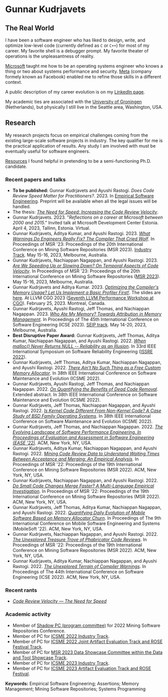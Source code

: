 # Gunnar Kudrjavets

## The Real World
I have been a software engineer who has liked to design, write, and optimize low-level code (currently defined as `C` or `C++`) for most of my career.
My favorite shell is a debugger prompt.
My favorite theater of operations is the unpleasantness of reality.

[Microsoft](https://www.microsoft.com/en-us/) taught me how to be an operating systems engineer who knows a thing or two about systems performance and security.
[Meta](https://www.meta.com/) (company formely known as Facebook) enabled me to refine those skills in a different context.

A public description of my career evolution is on my [LinkedIn page](https://www.linkedin.com/in/gunnarku/).

My academic ties are associated with the [University of Groningen](https://search-rug.github.io/) (Netherlands), but physically I still live in the Seattle area, Washington, USA.

## Research
My research projects focus on empirical challenges coming from the existing large-scale software projects in industry.
The key qualifier for me is the practical application of results.
Any study I am involved with must be eventually useful for software engineers.

[Resources](resources.md) I found helpful in pretending to be a semi-functioning Ph.D. candidate.

### Recent papers and talks

- **To be published:** Gunnar Kudrjavets and Ayushi Rastogi. *Does Code Review Speed Matter for Practitioners?*. 2023. In [Empirical Software Engineering](https://www.springer.com/journal/10664/). Preprint will be available when all the legal issues will be handled.
- The thesis: *[The Need for Speed: Increasing the Code Review Velocity](https://research.rug.nl/en/publications/the-need-for-speed-increasing-the-code-review-velocity)*.
- Gunnar Kudrjavets. 2023. "*Reflections on a career at Microsoft between 2000 and
2015*." Invited talk at Microsoft Development Center Estonia. April 4, 2023, Tallinn, Estonia. Virtual.
- Gunnar Kudrjavets, Aditya Kumar, and Ayushi Rastogi. 2023. *[What Warnings Do Engineers Really Fix? The Compiler That Cried Wolf](preprints/What_Warnings_Do_Engineers_Really_Fix.pdf)*. In Proceedings of MSR '23: Proceedings of the 20th International Conference on Mining Software Repositories (MSR 2023). [Industry Track](https://conf.researchr.org/track/msr-2023/msr-2023-industry-track). May 15-16, 2023, Melbourne, Australia.
- Gunnar Kudrjavets, Nachiappan Nagappan, and Ayushi Rastogi. 2023. *[Are We Speeding Up or Slowing Down? On Temporal Aspects of Code Velocity](https://arxiv.org/abs/2303.04293)*. In Proceedings of MSR '23: Proceedings of the 20th International Conference on Mining Software Repositories ([MSR 2023](https://conf.researchr.org/track/msr-2023/msr-2023-technical-papers)). May 15-16, 2023, Melbourne, Australia.
- Gunnar Kudrjavets and Aditya Kumar. 2023. *[Optimizing the Compiler's Memory Usage? Let Us Implement a Basic Profiler First!](preprints/llvm-cgo-2023.pdf)*. The slides are [here](preprints/LLVM-CGO-2023-slides.pdf). At LLVM CGO 2023 ([Seventh LLVM Performance Workshop at CGO](https://llvm.org/devmtg/2023-02-25/)). February 25, 2023. Montreal, Canada.
- Gunnar Kudrjavets, Ayushi Rastogi, Jeff Thomas, and Nachiappan Nagappan. 2023. *[Who Ate My Memory? Towards Attribution in Memory Management](https://arxiv.org/abs/2212.11866)*. In Proceedings of The 45th International Conference on Software Engineering (ICSE 2023). [SEIP track](https://conf.researchr.org/track/icse-2023/icse-2023-SEIP). May 14-20, 2023, Melbourne, Australia.
- **Best Disruptive Paper Award:** Gunnar Kudrjavets, Jeff Thomas, Aditya Kumar, Nachiappan Nagappan, and Ayushi Rastogi. 2022. *[When malloc() Never Returns NULL -- Reliability as an Illusion](https://arxiv.org/abs/2208.08484)*. In 33rd IEEE International Symposium on Software Reliability Engineering ([ISSRE 2022](https://issre2022.github.io/)).
- Gunnar Kudrjavets, Jeff Thomas, Aditya Kumar, Nachiappan Nagappan, and Ayushi Rastogi. 2022. *[There Ain’t No Such Thing as a
Free Custom Memory Allocator](https://arxiv.org/abs/2206.11728)*. In 38th IEEE International Conference on Software Maintenance and Evolution (ICSME 2022).
- Gunnar Kudrjavets, Ayushi Rastogi, Jeff Thomas, and Nachiappan Nagappan. 2022. *[On Quantifying the Benefits of Dead Code Removal](https://hal.archives-ouvertes.fr/hal-03704335)*. Extended abstract. In 38th IEEE International Conference on Software Maintenance and Evolution (ICSME 2022).
- Gunnar Kudrjavets, Jeff Thomas, Nachiappan Nagappan, and Ayushi Rastogi. 2022. *[Is Kernel Code Different From Non-Kernel Code? A Case Study of BSD Family Operating Systems](https://arxiv.org/abs/2206.05616)*. In 38th IEEE International Conference on Software Maintenance and Evolution (ICSME 2022).
- Gunnar Kudrjavets, Jeff Thomas, and Nachiappan Nagappan. 2022. *[The Evolving Landscape of Software Performance Engineering. In Proceedings of Evaluation and Assessment in Software Engineering (EASE '22)](https://arxiv.org/abs/2205.02950)*. ACM, New York, NY, USA.
- Gunnar Kudrjavets, Aditya Kumar, Nachiappan Nagappan, and Ayushi Rastogi. 2022. *[Mining Code Review Data to Understand Waiting Times Between Acceptance and Merging: An Empirical Analysis](https://arxiv.org/abs/2203.05048)*. In Proceedings of MSR '22: Proceedings of the 19th International Conference on Mining Software Repositories (MSR 2022). ACM, New York, NY, USA.
- Gunnar Kudrjavets, Nachiappan Nagappan, and Ayushi Rastogi. 2022. *[Do Small Code Changes Merge Faster? A Multi-Language Empirical Investigation](https://arxiv.org/abs/2203.05045)*. In Proceedings of MSR '22: Proceedings of the 19th International Conference on Mining Software Repositories (MSR 2022). ACM, New York, NY, USA.
- Gunnar Kudrjavets, Jeff Thomas, Aditya Kumar, Nachiappan Nagappan, and Ayushi Rastogi. 2022. *[Quantifying Daily Evolution of Mobile Software Based on Memory Allocator Churn](https://arxiv.org/abs/2203.04394)*. In Proceedings of The 9th International Conference on Mobile Software Engineering and Systems (MobileSoft '22). ACM, New York, NY, USA.
- Gunnar Kudrjavets, Nachiappan Nagappan, and Ayushi Rastogi. 2022. *[The Unexplored Treasure Trove of Phabricator Code Reviews](http://arxiv.org/abs/2203.07473)*. In Proceedings of MSR '22: Proceedings of the 19th International Conference on Mining Software Repositories (MSR 2022). ACM, New York, NY, USA.
- Gunnar Kudrjavets, Aditya Kumar, Nachiappan Nagappan, and Ayushi Rastogi. 2022. *[The Unexplored Terrain of Compiler Warnings](https://arxiv.org/abs/2201.10599)*. In Proceedings of The 44th International Conference on Software Engineering (ICSE 2022). ACM, New York, NY, USA.

### Recent rants

- *[Code Review Velocity — The Need for Speed](https://medium.com/@gunnarku/205bd10dd787)*

### Academic activity

- Member of [Shadow PC (program committee)](https://conf.researchr.org/track/msr-2022/msr-2022-shadow-pc) for 2022 Mining Software Repositories Conference.
- Member of PC for [ICSME 2022 Industry Track](https://cyprusconferences.org/icsme2022/call-for-industry-track/).
- Member of PC for [ICSME 2022 Joint Artifact Evaluation Track and ROSE Festival Track](https://cyprusconferences.org/icsme2022/call-for-joint-artifact-evaluation-track-and-rose-festival-track/).
- Member of PC for [MSR 2023 Data Showcase Committee within the Data and Tool Showcase Track](https://conf.researchr.org/track/msr-2023/msr-2023-data-showcase).
- Member of PC for [ICSME 2023 Industry Track](https://conf.researchr.org/track/icsme-2023/icsme-2023-industry-track).
- Member of PC for [ICSME 2023 Artifact Evaluation Track and ROSE Festival](https://conf.researchr.org/track/icsme-2023/icsme-2023-artifact-evaluation-track-and-rose-festival).

**Keywords:** Empirical Software Engineering; Assertions; Memory Management; Mining Software Repositories; Systems Programming
